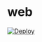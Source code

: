 # web
<a href="https://heroku.com/deploy?template=https://github.com/ziyun99/web/">
  <img src="https://github.com/ziyun99/web/public/images/kelogo.png" alt="Deploy">
</a>
